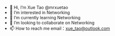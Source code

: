 - 👋 Hi, I’m Xue Tao @mrxuetao
- 👀 I’m interested in Networking
- 🌱 I’m currently learning Networking
- 💞️ I’m looking to collaborate on Networking
- 📫 How to reach me email：xue_tao@outlook.com

<!---
mrxuetao/mrxuetao is a ✨ special ✨ repository because its `README.md` (this file) appears on your GitHub profile.
You can click the Preview link to take a look at your changes.
--->
